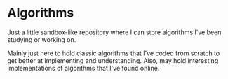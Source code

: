 # Algorithms

Just a little sandbox-like repository where I can store algorithms I've been studying or working on.

Mainly just here to hold classic algorithms that I've coded from scratch to get better at implementing and understanding. Also, may hold interesting implementations of algorithms that I've found online.
